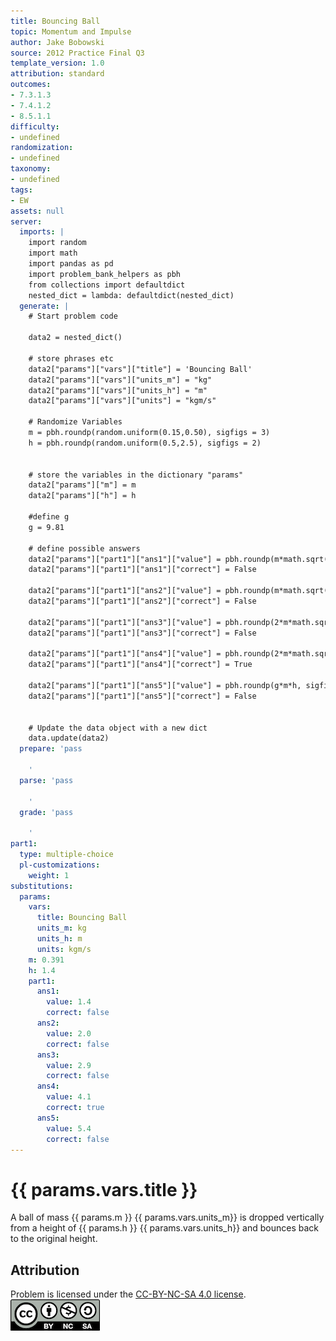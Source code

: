 ```yaml
---
title: Bouncing Ball
topic: Momentum and Impulse
author: Jake Bobowski
source: 2012 Practice Final Q3
template_version: 1.0
attribution: standard
outcomes:
- 7.3.1.3
- 7.4.1.2
- 8.5.1.1
difficulty:
- undefined
randomization:
- undefined
taxonomy:
- undefined
tags:
- EW
assets: null
server:
  imports: |
    import random
    import math
    import pandas as pd
    import problem_bank_helpers as pbh
    from collections import defaultdict
    nested_dict = lambda: defaultdict(nested_dict)
  generate: |
    # Start problem code

    data2 = nested_dict()

    # store phrases etc
    data2["params"]["vars"]["title"] = 'Bouncing Ball'
    data2["params"]["vars"]["units_m"] = "kg"
    data2["params"]["vars"]["units_h"] = "m"
    data2["params"]["vars"]["units"] = "kgm/s"

    # Randomize Variables
    m = pbh.roundp(random.uniform(0.15,0.50), sigfigs = 3)
    h = pbh.roundp(random.uniform(0.5,2.5), sigfigs = 2)


    # store the variables in the dictionary "params"
    data2["params"]["m"] = m
    data2["params"]["h"] = h

    #define g
    g = 9.81

    # define possible answers
    data2["params"]["part1"]["ans1"]["value"] = pbh.roundp(m*math.sqrt(g*h), sigfigs = 2)
    data2["params"]["part1"]["ans1"]["correct"] = False

    data2["params"]["part1"]["ans2"]["value"] = pbh.roundp(m*math.sqrt(2*g*h), sigfigs = 2)
    data2["params"]["part1"]["ans2"]["correct"] = False

    data2["params"]["part1"]["ans3"]["value"] = pbh.roundp(2*m*math.sqrt(g*h), sigfigs = 2)
    data2["params"]["part1"]["ans3"]["correct"] = False

    data2["params"]["part1"]["ans4"]["value"] = pbh.roundp(2*m*math.sqrt(2*g*h), sigfigs = 2)
    data2["params"]["part1"]["ans4"]["correct"] = True

    data2["params"]["part1"]["ans5"]["value"] = pbh.roundp(g*m*h, sigfigs = 2)
    data2["params"]["part1"]["ans5"]["correct"] = False


    # Update the data object with a new dict
    data.update(data2)
  prepare: 'pass

    '
  parse: 'pass

    '
  grade: 'pass

    '
part1:
  type: multiple-choice
  pl-customizations:
    weight: 1
substitutions:
  params:
    vars:
      title: Bouncing Ball
      units_m: kg
      units_h: m
      units: kgm/s
    m: 0.391
    h: 1.4
    part1:
      ans1:
        value: 1.4
        correct: false
      ans2:
        value: 2.0
        correct: false
      ans3:
        value: 2.9
        correct: false
      ans4:
        value: 4.1
        correct: true
      ans5:
        value: 5.4
        correct: false
---
```

# {{ params.vars.title }}
A ball of mass {{ params.m }} {{ params.vars.units_m}} is dropped vertically from a height of {{ params.h }} {{ params.vars.units_h}} and bounces back to the original height.

## Attribution

Problem is licensed under the [CC-BY-NC-SA 4.0 license](https://creativecommons.org/licenses/by-nc-sa/4.0/).
![The Creative Commons 4.0 license requiring attribution-BY, non-commercial-NC, and share-alike-SA license.](https://raw.githubusercontent.com/firasm/bits/master/by-nc-sa.png)